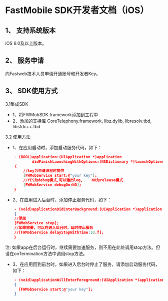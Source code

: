 FastMobile SDK开发者文档（iOS）
===
1、	支持系统版本
---iOS 6.0及以上版本。
2、	服务申请
---
向Fastweb技术人员申请开通账号和开发者Key。

3、	SDK使用方式
---3.1集成SDK

* 1、将FWMobSDK.framework添加到工程中 * 2、添加的支持库  CoreTelephony.framework, libz.dylib, libresolv.tbd, libstdc++.tbd3.2 使用方法
* 1、在应用启动时，添加启动服务代码，如下： 
```json
	- (BOOL)application:(UIApplication *)application 
			didFinishLaunchingWithOptions:(NSDictionary *)launchOptions	｛		//key为申请流程时提供    	[FWMobService start:@"your key"]; 		//YES为debug模式,可以输出log,    NO为release模式.		[FWMobService debugOn:NO]; 	｝```* 2、在应用进入后台时，添加停止服务代码，如下：

```json	- (void)applicationDidEnterBackground:(UIApplication *)application	{ 	//添加 	[FWMobService stop];  
	//如果需要，可以在进入后台时，延时停止服务
    //[FWMobService delayStopWithTime:10.f];	｝ 
```
  注: 如果app在后台运行时，继续需要加速服务，则不用在此处调用stop方法。但请在onTermination方法中调用stop方法。
* 3、在应用回到前台时，如果进入后台时停止了服务，请添加启动服务代码，如下：

```json	- (void)applicationWillEnterForeground:(UIApplication *)application	{      [FWMobService start:@"your key"];	}```